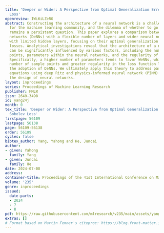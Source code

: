 ```yaml
---
title: 'Deeper or Wider: A Perspective from Optimal Generalization Error with Sobolev
  Loss'
openreview: IWi6iLZeRG
abstract: Constructing the architecture of a neural network is a challenging pursuit
  for the machine learning community, and the dilemma of whether to go deeper or wider
  remains a persistent question. This paper explores a comparison between deeper neural
  networks (DeNNs) with a flexible number of layers and wider neural networks (WeNNs)
  with limited hidden layers, focusing on their optimal generalization error in Sobolev
  losses. Analytical investigations reveal that the architecture of a neural network
  can be significantly influenced by various factors, including the number of sample
  points, parameters within the neural networks, and the regularity of the loss function.
  Specifically, a higher number of parameters tends to favor WeNNs, while an increased
  number of sample points and greater regularity in the loss function lean towards
  the adoption of DeNNs. We ultimately apply this theory to address partial differential
  equations using deep Ritz and physics-informed neural network (PINN) methods, guiding
  the design of neural networks.
layout: inproceedings
series: Proceedings of Machine Learning Research
publisher: PMLR
issn: 2640-3498
id: yang24j
month: 0
tex_title: 'Deeper or Wider: A Perspective from Optimal Generalization Error with
  Sobolev Loss'
firstpage: 56109
lastpage: 56138
page: 56109-56138
order: 56109
cycles: false
bibtex_author: Yang, Yahong and He, Juncai
author:
- given: Yahong
  family: Yang
- given: Juncai
  family: He
date: 2024-07-08
address:
container-title: Proceedings of the 41st International Conference on Machine Learning
volume: '235'
genre: inproceedings
issued:
  date-parts:
  - 2024
  - 7
  - 8
pdf: https://raw.githubusercontent.com/mlresearch/v235/main/assets/yang24j/yang24j.pdf
extras: []
# Format based on Martin Fenner's citeproc: https://blog.front-matter.io/posts/citeproc-yaml-for-bibliographies/
---
```

